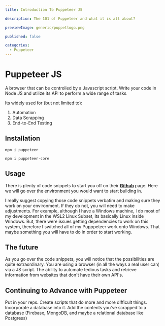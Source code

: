 ```yaml
---
title: Introduction To Puppeteer JS

description: The 101 of Puppeteer and what it is all about?

previewImage: generic/puppetlogo.png

published: false

categories:
  - Puppeteer
---
```


# Puppeteer JS

A browser that can be controlled by a Javascript script. Write your code in Node JS and utilize its API to perform a wide range of tasks.

Its widely used for (but not limited to):

1. Automation
2. Data Scrapping
3. End-to-End Testing

## Installation

`npm i puppeteer`

`npm i puppeteer-core`

## Usage

There is plenty of code snippets to start you off on their **<a href="https://github.com/puppeteer/puppeteer" target="_blank">Github</a>** page. Here we will go over the environment you would want to start building in.

I really suggest copying those code snippets verbatim and making sure they work on your environment. If they do not, you will need to make adjustments. For example, although I have a Windows machine, I do most of my development in the WSL2 Linux Subset, its basically Linux inside Windows. But, there were issues getting dependencies to work on this system, therefore I switched all of my Pupppeteer work onto Windows. That maybe something you will have to do in order to start working.

## The future

As you go over the code snippets, you will notice that the possibilities are quite extraordinary. You are using a browser (in all the ways a real user can) via a JS script. The ability to automate tedious tasks and retrieve information from websites that don't have their own API's.

## Continuing to Advance with Puppeteer

Put in your reps. Create scripts that do more and more difficult things. Incorporate a database into it. Add the contents you've scrapped to a database (Firebase, MongoDB, and maybe a relational database like Postgress)
